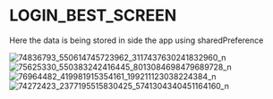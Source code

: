 # LOGIN_BEST_SCREEN
Here the data is being stored in side the app using sharedPreference 

![74836793_550614745723962_3117437630241832960_n](https://user-images.githubusercontent.com/46280184/68607192-f5510a80-04a7-11ea-9133-9e76327929e2.jpg)
![75625330_550383242416445_8013084698479689728_n](https://user-images.githubusercontent.com/46280184/68607194-f5e9a100-04a7-11ea-9768-52563805756a.jpg)
![76964482_419981915354161_199211123038224384_n](https://user-images.githubusercontent.com/46280184/68607195-f5e9a100-04a7-11ea-90bb-d26bfa2011c9.jpg)
![74272423_2377195515830425_5741304340451164160_n](https://user-images.githubusercontent.com/46280184/68607196-f5e9a100-04a7-11ea-94fb-286fd2ee3631.jpg)
